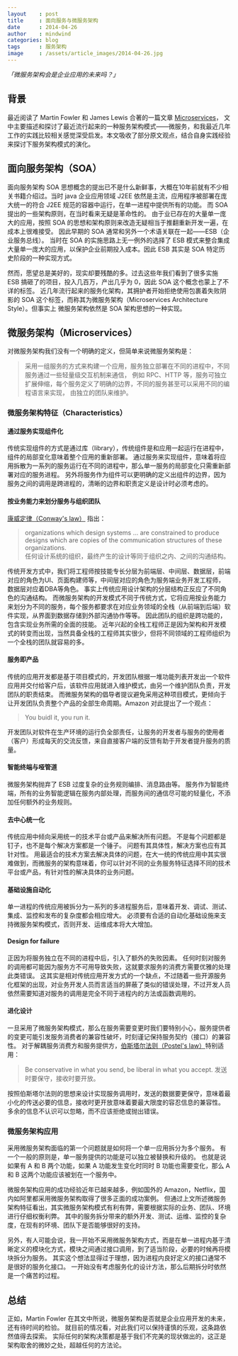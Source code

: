 ```yaml
---
layout    : post
title     : 面向服务与微服务架构
date      : 2014-04-26
author    : mindwind
categories: blog
tags      : 服务架构
image     : /assets/article_images/2014-04-26.jpg
---
```



_「微服务架构会是企业应用的未来吗？」_


## 背景
最近阅读了 Martin Fowler 和 James Lewis 合著的一篇文章 [Microservices](http://martinfowler.com/articles/microservices.html)， 文中主要描述和探讨了最近流行起来的一种服务架构模式——微服务，和我最近几年工作的实践比较相关感觉深受启发。本文吸收了部分原文观点，结合自身实践经验来探讨下服务架构模式的演化。


## 面向服务架构（SOA）
面向服务架构 SOA 思想概念的提出已不是什么新鲜事，大概在10年前就有不少相关书籍介绍过。当时 java 企业应用领域 J2EE 依然是主流，应用程序被部署在庞大统一的符合 J2EE 规范的容器中运行，在单一进程中提供所有的功能。 而 SOA 提出的一些架构原则，在当时看来无疑是革命性的。 由于业已存在的大量单一庞大的应用，按照 SOA 的思想和架构原则来改造无疑相当于推翻重新开发一遍，在成本上很难接受。 因此早期的 SOA 通常和另外一个术语关联在一起——ESB（企业服务总线）。 当时在 SOA 的实施思路上无一例外的选择了 ESB 模式来整合集成大量单一庞大的应用，以保护企业前期投入成本。因此 ESB 其实是 SOA 特定历史阶段的一种实现方式。

然而，愿望总是美好的，现实却要残酷的多。过去这些年我们看到了很多实施 ESB 搞砸了的项目，投入几百万，产出几乎为 0，因此 SOA 这个概念也蒙上了不详的标签。 近几年流行起来的服务化架构，其拥护者开始拒绝使用包裹着失败阴影的 SOA 这个标签，而称其为微服务架构（Microservices Architecture Style）。但事实上 微服务架构依然是 SOA 架构思想的一种实现。


## 微服务架构（Microservices）
对微服务架构我们没有一个明确的定义，但简单来说微服务架构是：

  > 采用一组服务的方式来构建一个应用，服务独立部署在不同的进程中，不同服务通过一些轻量级交互机制来通信，
  > 例如 RPC、HTTP 等，服务可独立扩展伸缩，每个服务定义了明确的边界，不同的服务甚至可以采用不同的编程语言来实现，
  > 由独立的团队来维护。


### 微服务架构特征（Characteristics）
#### 通过服务实现组件化
传统实现组件的方式是通过库（library），传统组件是和应用一起运行在进程中，组件的局部变化意味着整个应用的重新部署。 通过服务来实现组件，意味着将应用拆散为一系列的服务运行在不同的进程中，那么单一服务的局部变化只需重新部署对应的服务进程。 另外将服务作为组件可以更明确的定义出组件的边界，因为服务之间的调用是跨进程的，清晰的边界和职责定义是设计时必须考虑的。


#### 按业务能力来划分服务与组织团队
[康威定律（Conway's law）](https://en.wikipedia.org/wiki/Conway's_law) 指出：

  > organizations which design systems ... are constrained to produce designs which are
  > copies of the communication structures of these organizations.  
  > 任何设计系统的组织，最终产生的设计等同于组织之内、之间的沟通结构。

传统开发方式中，我们将工程师按技能专长分层为前端层、中间层、数据层，前端对应的角色为UI、页面构建师等，中间层对应的角色为服务端业务开发工程师，数据层对应着DBA等角色。 事实上传统应用设计架构的分层结构正反应了不同角色的沟通结构。 而微服务架构的开发模式不同于传统方式，它将应用按业务能力来划分为不同的服务，每个服务都要求在对应业务领域的全栈（从前端到后端）软件实现，从界面到数据存储到外部沟通协作等等。 因此团队的组织是跨功能的，包含实现业务所需的全面的技能。 近年兴起的全栈工程师正是因为架构和开发模式的转变而出现，当然具备全栈的工程师其实很少，但将不同领域的工程师组织为一个全栈的团队就容易的多。

#### 服务即产品
传统的应用开发都是基于项目模式的，开发团队根据一堆功能列表开发出一个软件应用并交付给客户后，该软件应用就进入维护模式，由另一个维护团队负责，开发团队的职责结束。 而微服务架构的倡导者提议避免采用这种项目模式，更倾向于让开发团队负责整个产品的全部生命周期。Amazon 对此提出了一个观点：

  > You buidl it, you run it.

开发团队对软件在生产环境的运行负全部责任，让服务的开发者与服务的使用者（客户）形成每天的交流反馈，来自直接客户端的反馈有助于开发者提升服务的质量。


#### 智能终端与哑管道
微服务架构抛弃了 ESB 过度复杂的业务规则编排、消息路由等。 服务作为智能终端，所有的业务智能逻辑在服务内部处理，而服务间的通信尽可能的轻量化，不添加任何额外的业务规则。


#### 去中心统一化
传统应用中倾向采用统一的技术平台或产品来解决所有问题。 不是每个问题都是钉子，也不是每个解决方案都是一个锤子。 问题有其具体性，解决方案也应有其针对性。 用最适合的技术方案去解决具体的问题，在大一统的传统应用中其实很难做到，而微服务的架构意味着，你可以针对不同的业务服务特征选择不同的技术平台或产品，有针对性的解决具体的业务问题。


#### 基础设施自动化
单一进程的传统应用被拆分为一系列的多进程服务后，意味着开发、调试、测试、集成、监控和发布的复杂度都会相应增大。 必须要有合适的自动化基础设施来支持微服务架构模式，否则开发、运维成本将大大增加。


#### Design for failure
正因为将服务独立在不同的进程中后，引入了额外的失败因素。 任何时刻对服务的调用都可能因为服务方不可用导致失败，这就要求服务的消费方需要优雅的处理此类错误。 这其实是相对传统应用开发方式的一个缺点，不过随着一些开源服务化框架的出现，对业务开发人员而言适当的屏蔽了类似的错误处理，不过开发人员依然需要知道对服务的调用是完全不同于进程内的方法或函数调用的。


#### 进化设计
一旦采用了微服务架构模式，那么在服务需要变更时我们要特别小心，服务提供者的变更可能引发服务消费者的兼容性破坏，时刻谨记保持服务契约（接口）的兼容性。 对于解耦服务消费方和服务提供方，[伯斯塔尔法则（Postel's law）](https://en.wikipedia.org/wiki/Robustness_principle)特别适用：

  > Be conservative in what you send, be liberal in what you accept.
  > 发送时要保守，接收时要开放。

按照伯斯塔尔法则的思想来设计实现服务调用时，发送的数据要更保守，意味着最小化的传送必要的信息，接收时更开放意味着要最大限度的容忍信息的兼容性。 多余的信息不认识可以忽略，而不应该拒绝或抛出错误。


### 微服务架构应用
采用微服务架构面临的第一个问题就是如何将一个单一应用拆分为多个服务。 有一个一般的原则是，单一服务提供的功能是可以独立被替换和升级的。 也就是说如果有 A 和 B 两个功能，如果 A 功能发生变化时同时 B 功能也需要变化，那么 A 和 B 这两个功能应该被划在一个服务中。

微服务架构应用的成功经验近年已越来越多，例如国外的 Amazon，Netflix，国内如阿里都采用微服务架构取得了很多正面的成功案例。 但通过上文所述微服务架构特征看出，其实微服务架构模式有利有弊，需要根据实际的业务、团队、环境进行仔细权衡利弊。 其中的服务拆分带来的额外开发、测试、运维、监控的复杂度，在现有的环境、团队下是否能够很好的支持。

另外，有人可能会说，我一开始不采用微服务架构方式，而是在单一进程内基于清晰定义的模块化方式，模块之间通过接口调用，到了适当阶段，必要的时候再将模块拆分为服务。 其实这个想法显得过于理想，因为进程内良好定义的接口通常不是很好的服务化接口。 一开始没有考虑服务化的设计方法，那么后期拆分时依然是一个痛苦的过程。


## 总结
正如，Martin Fowler 在其文中所说，微服务架构是否就是企业应用开发的未来，还有待时间的检验。 就目前的情况看，对此我们可以保持谨慎的乐观，这条路依然值得去探索。 实际任何的架构决策都是基于我们不完美的现状做出的，这正是架构取舍的微妙之处，超越任何的方法论。
